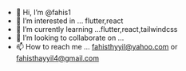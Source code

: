 - 👋 Hi, I’m @fahis1
- 👀 I’m interested in ... flutter,react
- 🌱 I’m currently learning ...flutter,react,tailwindcss
- 💞️ I’m looking to collaborate on ...
- 📫 How to reach me ... fahisthyyil@yahoo.com or fahisthayyil4@gmail.com

<!---
fahis1/fahis1 is a ✨ special ✨ repository because its `README.md` (this file) appears on your GitHub profile.
You can click the Preview link to take a look at your changes.
--->
